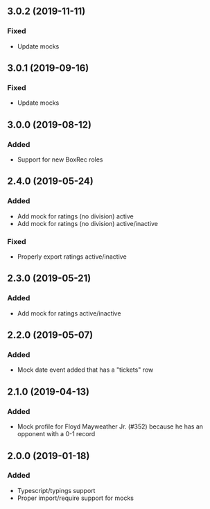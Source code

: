 ## 3.0.2 (2019-11-11)

### Fixed

- Update mocks

## 3.0.1 (2019-09-16)

### Fixed

- Update mocks

## 3.0.0 (2019-08-12)

### Added

- Support for new BoxRec roles

## 2.4.0 (2019-05-24)

### Added

- Add mock for ratings (no division) active
- Add mock for ratings (no division) active/inactive

### Fixed

- Properly export ratings active/inactive

## 2.3.0 (2019-05-21)

### Added

- Add mock for ratings active/inactive

## 2.2.0 (2019-05-07)

### Added

- Mock date event added that has a "tickets" row

## 2.1.0 (2019-04-13)

### Added

- Mock profile for Floyd Mayweather Jr. (#352) because he has an opponent with a 0-1 record

## 2.0.0 (2019-01-18)

### Added

- Typescript/typings support
- Proper import/require support for mocks